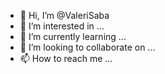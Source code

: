 - 👋 Hi, I’m @ValeriSaba
- 👀 I’m interested in ...
- 🌱 I’m currently learning ...
- 💞️ I’m looking to collaborate on ...
- 📫 How to reach me ...

<!---
ValeriSaba/ValeriSaba is a ✨ special ✨ repository because its `README.md` (this file) appears on your GitHub profile.
You can click the Preview link to take a look at your changes.
--->
